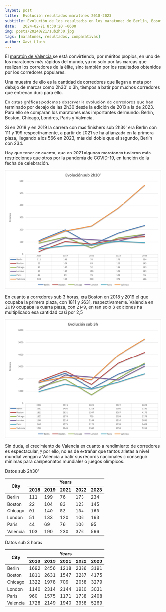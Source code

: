 ```yaml
---
layout: post
title:  Evolución resultados maratones 2018-2023
subtitle: Evolución de los resultados en los maratones de Berlín, Bosoton, Chicago, Londres, Nueva York, París y Valencia
date:   2024-02-21 8:30:20 -0600
img: posts/20240221/sub2h30.jpg 
tags: [maratones, resultados, comparativas]
author: Xavi Lluch
---
```

El [maratón de Valencia ](https://www.valenciaciudaddelrunning.com/maraton/maraton/) se está convirtiendo, por méritos propios, en uno de los maratones más rápidos del mundo, ya no solo por las marcas que realizan los corredores de la élite, sino también por los resultados obtenidos por los corredores populares.

Una muestra de ello es la cantidad de corredores que llegan a meta por debajo de marcas como 2h30' o 3h, tiempos a batir por muchos corredores que entrenan duro para ello.

En estas gráficas podemos observar la evolución de corredores que han terminado por debajo de las 2h30'desde la edición de 2018 a la de 2023. Para ello se comparan los maratones más importantes del mundo: Berlín, Boston, Chicago, Londres, París y Valencia.

Si en 2018 y en 2019 la carrera con más finishers sub 2h30' era Berlín con 111 y 199 respectivamente, a partir de 2021 se ha afianzado en la primera plaza, llegando a los 566 en 2023, más del doble que el segundo, Berlín con 234.

Hay que tener en cuenta, que en 2021 algunos maratones tuvieron más restricciones que otros por la pandemia de COVID-19, en función de la fecha de celebración.

<center><img src='../assets/img/posts/20240221/sub2h30.jpg'></center>

En cuanto a corredores sub 3 horas, era Boston en 2018 y 2019 el que ocupaba la primera plaza, con 1811 y 2631, respectivamente. Valencia en 2019 ocupaba la cuarta plaza, con 2149, en tan solo 3 ediciones ha multiplicado esa cantidad casi por 2,5. 

<center><img src='../assets/img/posts/20240221/sub3h00.jpg'></center>

Sin duda, el crecimiento de Valencia en cuanto a rendimiento de corredores es espectacular, y por ello, no es de extrañar que tantos atletas a nivel mundial vengan a Valencia a batir sus récords nacionales o conseguir mínimas para campeonatos mundiales o juegos olímpicos.

<!-- Insertar tabla de resultados -->
Datos sub 2h30'
<table>
  <thead>
    <tr>
      <th rowspan="2">City</th>
      <th colspan="5">Years</th>
    </tr>
    <tr>
      <th>2018</th>
      <th>2019</th>
      <th>2021</th>
      <th>2022</th>
      <th>2023</th>
    </tr>
  </thead>
  <tbody>
    <tr>
      <td>Berlin</td>
      <td>111</td>
      <td>199</td>
      <td>76</td>
      <td>173</td>
      <td>234</td>
    </tr>
    <tr>
      <td>Boston</td>
      <td>22</td>
      <td>104</td>
      <td>83</td>
      <td>123</td>
      <td>145</td>
    </tr>
    <tr>
      <td>Chicago</td>
      <td>91</td>
      <td>140</td>
      <td>52</td>
      <td>134</td>
      <td>163</td>
    </tr>
    <tr>
      <td>London</td>
      <td>51</td>
      <td>133</td>
      <td>120</td>
      <td>106</td>
      <td>163</td>
    </tr>
    <tr>
      <td>Paris</td>
      <td>44</td>
      <td>69</td>
      <td>76</td>
      <td>106</td>
      <td>95</td>
    </tr>
    <tr>
      <td>Valencia</td>
      <td>103</td>
      <td>190</td>
      <td>230</td>
      <td>376</td>
      <td>566</td>
    </tr>
  </tbody>
</table>

Datos sub 3 horas
<table>
  <thead>
    <tr>
      <th rowspan="2">City</th>
      <th colspan="5">Years</th>
    </tr>
    <tr>
      <th>2018</th>
      <th>2019</th>
      <th>2021</th>
      <th>2022</th>
      <th>2023</th>
    </tr>
  </thead>
  <tbody>
    <tr>
      <td>Berlin</td>
      <td>1692</td>
      <td>2456</td>
      <td>1218</td>
      <td>2386</td>
      <td>3191</td>
    </tr>
    <tr>
      <td>Boston</td>
      <td>1811</td>
      <td>2631</td>
      <td>1547</td>
      <td>3287</td>
      <td>4175</td>
    </tr>
    <tr>
      <td>Chicago</td>
      <td>1322</td>
      <td>1978</td>
      <td>709</td>
      <td>2058</td>
      <td>3279</td>
    </tr>
    <tr>
      <td>London</td>
      <td>1140</td>
      <td>2314</td>
      <td>2144</td>
      <td>1910</td>
      <td>3031</td>
    </tr>
    <tr>
      <td>Paris</td>
      <td>960</td>
      <td>1575</td>
      <td>1171</td>
      <td>1738</td>
      <td>2408</td>
    </tr>
    <tr>
      <td>Valencia</td>
      <td>1728</td>
      <td>2149</td>
      <td>1940</td>
      <td>3958</td>
      <td>5269</td>
    </tr>
  </tbody>
</table>

